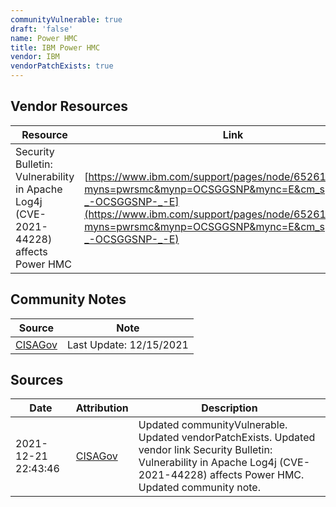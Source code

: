 ```yaml
---
communityVulnerable: true
draft: 'false'
name: Power HMC
title: IBM Power HMC
vendor: IBM
vendorPatchExists: true
---
```


## Vendor Resources
| Resource | Link |
| --- | --- |
| Security Bulletin: Vulnerability in Apache Log4j (CVE-2021-44228) affects Power HMC | [https://www.ibm.com/support/pages/node/6526172?myns=pwrsmc&mynp=OCSGGSNP&mync=E&cm_sp=pwrsmc-_-OCSGGSNP-_-E](https://www.ibm.com/support/pages/node/6526172?myns=pwrsmc&mynp=OCSGGSNP&mync=E&cm_sp=pwrsmc-_-OCSGGSNP-_-E) |


## Community Notes
| Source | Note |
| --- | --- |
| [CISAGov](https://raw.githubusercontent.com/cisagov/log4j-affected-db/develop/README.md) | Last Update: 12/15/2021 |

## Sources
| Date | Attribution | Description |
| --- | --- | --- |
| 2021-12-21 22:43:46 | [CISAGov](https://raw.githubusercontent.com/cisagov/log4j-affected-db/develop/README.md) | Updated communityVulnerable. Updated vendorPatchExists. Updated vendor link Security Bulletin: Vulnerability in Apache Log4j (CVE-2021-44228) affects Power HMC. Updated community note.  |
